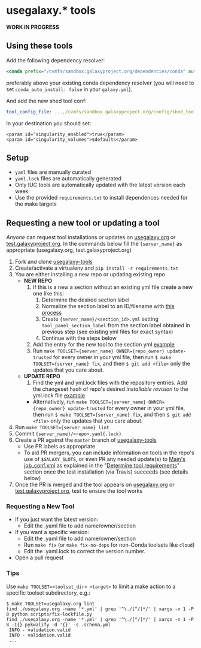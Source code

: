 # usegalaxy.\* tools

**WORK IN PROGRESS**

## Using these tools

Add the following dependency resolver:

```xml
<conda prefix="/cvmfs/sandbox.galaxyproject.org/dependencies/conda" auto_install="False" auto_init="False" />
```

preferably above your existing conda dependency resolver (you will need to set `conda_auto_install: false` in your `galaxy.yml`).

And add the new shed tool conf:

```yml
tool_config_file: ...,/cvmfs/sandbox.galaxyproject.org/config/shed_tool_conf.xml
```

In your destination you should set:

```
<param id="singularity_enabled">true</param>
<param id="singularity_volumes">$defaults</param>
```

## Setup

- `yaml` files are manually curated
- `yaml.lock` files are automatically generated
- Only IUC tools are automatically updated with the latest version each week
- Use the provided `requirements.txt` to install dependences needed for the make targets

## Requesting a new tool or updating a tool

*Anyone* can request tool installations or updates on [usegalaxy.org](https://usegalaxy.org/) or [test.galaxyproject.org](https://test.galaxyproject.org).
In the commands below fill the `{server_name}` as appropriate (usegalaxy.org, test.galaxyproject.org)

1. Fork and clone [usegalaxy-tools](https://github.com/galaxyproject/usegalaxy-tools)
1. Create/activate a virtualenv and `pip install -r requirements.txt`
1. You are either installing a new repo or updating existing repo
    - **NEW REPO**
        1. If this is a new a section without an existing yml file create a new one like this:
            1. Determine the desired section label
            1. Normalize the section label to an ID/filename with [this process](https://github.com/galaxyproject/usegalaxy-tools/issues/9#issuecomment-500847395)
            1. Create `{server_name}/<section_id>.yml` setting `tool_panel_section_label` from the section label obtained in previous step (see existing yml files for exact syntax)
            1. Continue with the steps below
        1. Add the entry for the new tool to the section yml [example](https://github.com/galaxyproject/usegalaxy-tools/pull/86/files#diff-7de70f8620e8ba71104b398d57087611R25-R26)
        1. Run `make TOOLSET={server_name} OWNER={repo_owner} update-trusted` for every owner in your yml file, then run `$ make TOOLSET={server_name} fix`, and then `$ git add <file>` only the updates that you care about.
    - **UPDATE REPO**
        1. Find the yml and yml.lock files with the repository entries. Add the changeset hash of repo's desired *installable revision* to the yml.lock file [example](https://github.com/galaxyproject/usegalaxy-tools/pull/80/files#diff-2e7bd27ec27fa6be24b5689cebc77defR62-R64)
        - Alternatively, run `make TOOLSET={server_name} OWNER={repo_owner} update-trusted` for every owner in your yml file, then run `$ make TOOLSET={server_name} fix`, and then `$ git add <file>` only the updates that you care about.
1. Run `make TOOLSET={server_name} lint`
1. Commit `{server_name}/<repo>.yaml{.lock}`
1. Create a PR against the `master` branch of [usegalaxy-tools](https://github.com/galaxyproject/usegalaxy-tools)
    - Use PR labels as appropriate
    - To aid PR mergers, you can include information on tools in the repo's use of `$GALAXY_SLOTS`, or even PR any needed update(s) to [Main's job_conf.xml](https://github.com/galaxyproject/usegalaxy-playbook/blob/master/env/main/templates/galaxy/config/job_conf.xml.j2) as explained in the "[Determine tool requirements](#determine-tool-requirements)" section once the test installation (via Travis) succeeds (see details below)
1. Once the PR is merged and the tool appears on [usegalaxy.org](https://usegalaxy.org/) or [test.galaxyproject.org](https://test.galaxyproject.org), test to ensure the tool works

### Requesting a New Tool

- If you just want the latest version:
	- Edit the .yaml file to add name/owner/section
- If you want a specific version:
	- Edit the .yaml file to add name/owner/section
	- Run `make fix` (or `make fix-no-deps` for non-Conda toolsets like `cloud`)
	- Edit the .yaml.lock to correct the version number.
- Open a pull request

### Tips

Use `make TOOLSET=<toolset_dir> <target>` to limit a make action to a specific toolset subdirectory, e.g.:

```console
$ make TOOLSET=usegalaxy.org lint
find ./usegalaxy.org -name '*.yml' | grep '^\./[^/]*/' | xargs -n 1 -P 8 python scripts/fix-lockfile.py
find ./usegalaxy.org -name '*.yml' | grep '^\./[^/]*/' | xargs -n 1 -P 8 -I{} pykwalify -d '{}' -s .schema.yml
 INFO - validation.valid
 INFO - validation.valid
 ...
```
